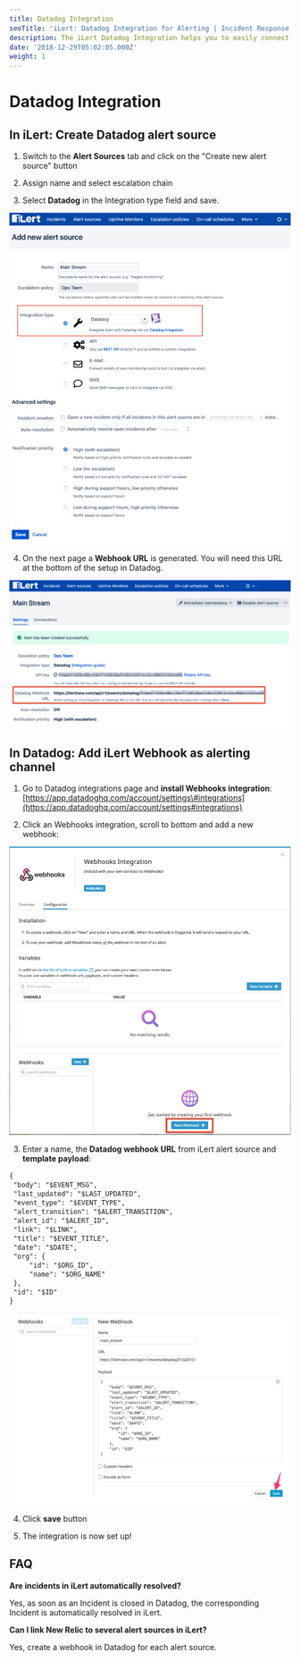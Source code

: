 ```yaml
---
title: Datadog Integration
seoTitle: 'iLert: Datadog Integration for Alerting | Incident Response | Uptime'
description: The iLert Datadog Integration helps you to easily connect iLert with Datadog.
date: '2018-12-29T05:02:05.000Z'
weight: 1
---
```


# Datadog Integration

## In iLert: Create Datadog alert source <a id="alert-source"></a>

1. Switch to the **Alert Sources** tab and click on the "Create new alert source" button

2. Assign name and select escalation chain

3. Select **Datadog** in the Integration type field and save.

![](../.gitbook/assets/dd1.png)

4. On the next page a **Webhook URL** is generated. You will need this URL at the bottom of the setup in Datadog.

![](../.gitbook/assets/dd2.png)

## In Datadog: Add iLert Webhook as alerting channel <a id="add-webhook"></a>

1. Go to Datadog integrations page and **install Webhooks integration**: [https://app.datadoghq.com/account/settings\#integrations](https://app.datadoghq.com/account/settings#integrations)

2. Click an Webhooks integration, scroll to bottom and add a new webhook:

![](../.gitbook/assets/dd3.png)

3. Enter a name, the **Datadog webhook URL** from iLert alert source and **template payload**:

```text
{
 "body": "$EVENT_MSG",
 "last_updated": "$LAST_UPDATED",
 "event_type": "$EVENT_TYPE",
 "alert_transition": "$ALERT_TRANSITION",
 "alert_id": "$ALERT_ID",
 "link": "$LINK",
 "title": "$EVENT_TITLE",
 "date": "$DATE",
 "org": {
     "id": "$ORG_ID",
     "name": "$ORG_NAME"
 },
 "id": "$ID"
}
```

![](../.gitbook/assets/dd4.png)

4. Click **save** button

5. The integration is now set up!

## FAQ <a id="faq"></a>

**Are incidents in iLert automatically resolved?**

Yes, as soon as an Incident is closed in Datadog, the corresponding Incident is automatically resolved in iLert.

**Can I link New Relic to several alert sources in iLert?**

Yes, create a webhook in Datadog for each alert source.

